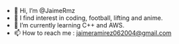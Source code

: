 - 👋 Hi, I’m @JaimeRmz
- 👀 I find interest in coding, football, lifting and anime.
- 🌱 I’m currently learning C++ and AWS.
- 📫 How to reach me : jaimeramirez062004@gmail.com

<!---
JaimeRmz/JaimeRmz is a ✨ special ✨ repository because its `README.md` (this file) appears on your GitHub profile.
You can click the Preview link to take a look at your changes.
--->
